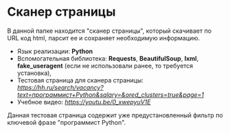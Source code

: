 # Сканер страницы
В данной папке находится "сканер страницы", который скачивает по URL код html, парсит ее и сохраняет необходимую информацию.

- Язык реализации: **Python**
- Вспомогательная библиотека: **Requests**, **BeautifulSoup**, **lxml**, **fake_useragent** (если не использовали ранее, то требуется установка),
- Тестовая страница для сканера страницы: *https://hh.ru/search/vacancy?text=программист+Python&salary=&ored_clusters=true&page=1*
- Учебное видео: *https://youtu.be/0_xwepyuV1E*


Данная тестовая страница содержит уже предустановленный фильтр по ключевой фразе  "программист Python".